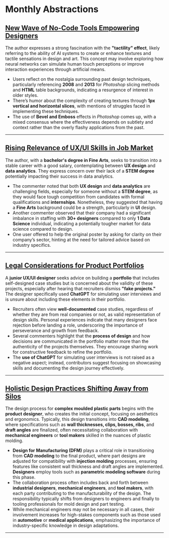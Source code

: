 # Monthly Abstractions

## [New Wave of No-Code Tools Empowering Designers](https://i.redd.it/l75e6pjbnp5e1.jpeg)

The author expresses a strong fascination with the **"tactility" effect**, likely referring to the ability of AI systems to create or enhance textures and tactile sensations in design and art. This concept may involve exploring how neural networks can simulate human touch perceptions or improve interaction experiences through artificial means.

- Users reflect on the nostalgia surrounding past design techniques, particularly referencing **2008** and **2013** for *Photoshop* slicing methods and **HTML** table backgrounds, indicating a resurgence of interest in older styles. 
- There’s humor about the complexity of creating textures through **1px vertical and horizontal slices**, with mentions of struggles faced in implementing these techniques. 
- The use of **Bevel and Emboss** effects in *Photoshop* comes up, with a mixed consensus where the effectiveness depends on subtlety and context rather than the overly flashy applications from the past.

---

## [Rising Relevance of UX/UI Skills in Job Market](https://www.reddit.com/r/UX_Design/comments/1hs5x9l/data_analyst_or_ux_designer/)

The author, with a **bachelor's degree in Fine Arts**, seeks to transition into a stable career with a good salary, contemplating between **UX design** and **data analytics**. They express concern over their lack of a **STEM degree** potentially impacting their success in data analytics.

- The commenter noted that both **UX design** and **data analytics** are challenging fields, especially for someone without a **STEM degree**, as they would face tough competition from candidates with formal qualifications and **internships**. Nonetheless, they suggested that having a **Fine Arts** background could be a strength, particularly in **UI** design.
- Another commenter observed that their company had a significant imbalance in staffing with **30+ designers** compared to only **1 Data Science** individual, indicating a potentially tougher market for data science compared to design.
- One user offered to help the original poster by asking for clarity on their company’s sector, hinting at the need for tailored advice based on industry specifics.

---

## [Legal Considerations for Product Portfolios](https://www.reddit.com/r/UX_Design/comments/1hghsk4/i_need_help/)

A **junior UX/UI designer** seeks advice on building a **portfolio** that includes self-designed case studies but is concerned about the validity of these projects, especially after hearing that recruiters dismiss **"fake projects."** The designer specifically used **ChatGPT** for simulating user interviews and is unsure about including these elements in their portfolio.

- Recruiters often view **well-documented** case studies, regardless of whether they are from real companies or not, as valid representation of design skills. Personal experiences indicate that many designers face rejection before landing a role, underscoring the importance of perseverance and growth from feedback.
- Several commenters highlight that the **process of design** and how decisions are communicated in the portfolio matter more than the authenticity of the projects themselves. They encourage sharing work for constructive feedback to refine the portfolio.
- The **use of ChatGPT** for simulating user interviews is not raised as a negative aspect; instead, contributors suggest focusing on showcasing skills and documenting the design journey effectively.

---

## [Holistic Design Practices Shifting Away from Silos](https://www.reddit.com/r/productdesign/comments/1hpiw2h/how_does_the_design_process_for_complex_moulded/)

The design process for **complex moulded plastic parts** begins with the **product designer**, who creates the initial concept, focusing on aesthetics and ergonomics. Typically, this design transitions into **CAD modeling**, where specifications such as **wall thicknesses, clips, bosses, ribs**, and **draft angles** are finalized, often necessitating collaboration with **mechanical engineers** or **tool makers** skilled in the nuances of plastic molding.

- **Design for Manufacturing (DFM)** plays a critical role in transitioning from **CAD modeling** to the final product, where part designs are adjusted for compatibility with **injection molding** processes, ensuring features like consistent wall thickness and draft angles are implemented. **Designers** employ tools such as **parametric modeling software** during this phase.
- The collaboration process often includes back and forth between **industrial designers**, **mechanical engineers**, and **tool makers**, with each party contributing to the manufacturability of the design. The responsibility typically shifts from designers to engineers and finally to tooling professionals for mold design and part testing.
- While mechanical engineers may not be necessary in all cases, their involvement increases for high-stakes components such as those used in **automotive** or **medical applications**, emphasizing the importance of industry-specific knowledge in design adaptations.

---

